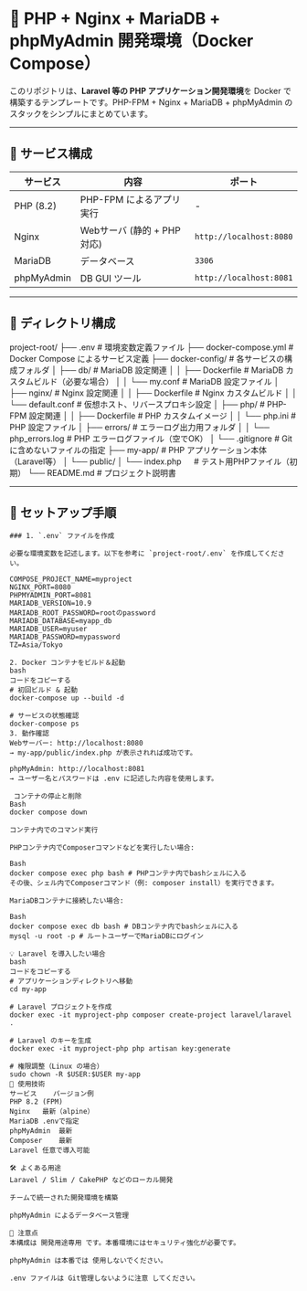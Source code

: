 # 🐳 PHP + Nginx + MariaDB + phpMyAdmin 開発環境（Docker Compose）

このリポジトリは、**Laravel 等の PHP アプリケーション開発環境**を Docker で構築するテンプレートです。PHP-FPM + Nginx + MariaDB + phpMyAdmin のスタックをシンプルにまとめています。

---

## 🧩 サービス構成

| サービス     | 内容                           | ポート          |
|--------------|--------------------------------|------------------|
| PHP (8.2)    | PHP-FPM によるアプリ実行       | -                |
| Nginx        | Webサーバ (静的 + PHP対応)     | `http://localhost:8080` |
| MariaDB      | データベース                    | `3306`           |
| phpMyAdmin   | DB GUI ツール                   | `http://localhost:8081` |

---

## 📂 ディレクトリ構成

project-root/
├── .env                       # 環境変数定義ファイル
├── docker-compose.yml        # Docker Compose によるサービス定義
├── docker-config/            # 各サービスの構成フォルダ
│   ├── db/                   # MariaDB 設定関連
│   │   ├── Dockerfile        # MariaDB カスタムビルド（必要な場合）
│   │   └── my.conf           # MariaDB 設定ファイル
│   ├── nginx/                # Nginx 設定関連
│   │   ├── Dockerfile        # Nginx カスタムビルド
│   │   └── default.conf      # 仮想ホスト、リバースプロキシ設定
│   ├── php/                  # PHP-FPM 設定関連
│   │   ├── Dockerfile        # PHP カスタムイメージ
│   │   └── php.ini           # PHP 設定ファイル
│   ├── errors/               # エラーログ出力用フォルダ
│   │   └── php_errors.log    # PHP エラーログファイル（空でOK）
│   └── .gitignore            # Gitに含めないファイルの指定
├── my-app/                   # PHP アプリケーション本体（Laravel等）
│   └── public/
│       └── index.php       　 # テスト用PHPファイル（初期）
└── README.md                 # プロジェクト説明書

---

## 🚀 セットアップ手順

```dotenv
### 1. `.env` ファイルを作成

必要な環境変数を記述します。以下を参考に `project-root/.env` を作成してください。

COMPOSE_PROJECT_NAME=myproject
NGINX_PORT=8080
PHPMYADMIN_PORT=8081
MARIADB_VERSION=10.9
MARIADB_ROOT_PASSWORD=rootのpassword
MARIADB_DATABASE=myapp_db
MARIADB_USER=myuser
MARIADB_PASSWORD=mypassword
TZ=Asia/Tokyo

2. Docker コンテナをビルド＆起動
bash
コードをコピーする
# 初回ビルド & 起動
docker-compose up --build -d

# サービスの状態確認
docker-compose ps
3. 動作確認
Webサーバー: http://localhost:8080
→ my-app/public/index.php が表示されれば成功です。

phpMyAdmin: http://localhost:8081
→ ユーザー名とパスワードは .env に記述した内容を使用します。

 コンテナの停止と削除
Bash
docker compose down

コンテナ内でのコマンド実行

PHPコンテナ内でComposerコマンドなどを実行したい場合:

Bash
docker compose exec php bash # PHPコンテナ内でbashシェルに入る
その後、シェル内でComposerコマンド（例: composer install）を実行できます。

MariaDBコンテナに接続したい場合:

Bash
docker compose exec db bash # DBコンテナ内でbashシェルに入る
mysql -u root -p # ルートユーザーでMariaDBにログイン

💡 Laravel を導入したい場合
bash
コードをコピーする
# アプリケーションディレクトリへ移動
cd my-app

# Laravel プロジェクトを作成
docker exec -it myproject-php composer create-project laravel/laravel .

# Laravel のキーを生成
docker exec -it myproject-php php artisan key:generate

# 権限調整（Linux の場合）
sudo chown -R $USER:$USER my-app
🧪 使用技術
サービス	バージョン例
PHP	8.2 (FPM)
Nginx	最新（alpine）
MariaDB	.envで指定
phpMyAdmin	最新
Composer	最新
Laravel	任意で導入可能

🛠 よくある用途
Laravel / Slim / CakePHP などのローカル開発

チームで統一された開発環境を構築

phpMyAdmin によるデータベース管理

📌 注意点
本構成は 開発用途専用 です。本番環境にはセキュリティ強化が必要です。

phpMyAdmin は本番では 使用しないでください。

.env ファイルは Git管理しないように注意 してください。




